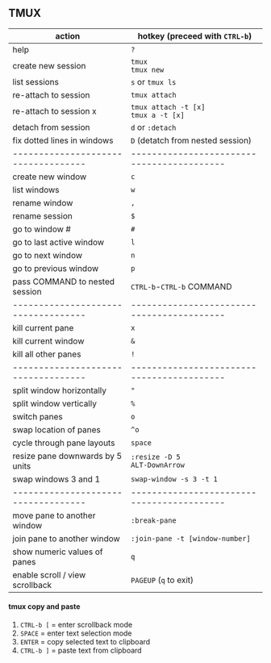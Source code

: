 
## TMUX

| action                            | hotkey (preceed with `CTRL-b`)           |
|-----------------------------------|------------------------------------------|
| help                              | `?`                                      |
| create new session                | `tmux`<br>`tmux new`                     |
| list sessions                     | `s` or `tmux ls`                         |
| re-attach to session              | `tmux attach`                            |
| re-attach to session x            | `tmux attach -t [x]`<br>`tmux a -t [x]`  |
| detach from session               | `d` or `:detach`                         |
| fix dotted lines in windows       | `D` (detatch from nested session)        |
|-----------------------------------|------------------------------------------|
| create new window                 | `c`                                      |
| list windows                      | `w`                                      |
| rename window                     | `,`                                      |
| rename session                    | `$`                                      |
| go to window #                    | `#`                                      |
| go to last active window          | `l`                                      |
| go to next window                 | `n`                                      |
| go to previous window             | `p`                                      |
| pass COMMAND to nested session    | `CTRL-b`-`CTRL-b` COMMAND                |
|-----------------------------------|------------------------------------------|
| kill current pane                 | `x`                                      |
| kill current window               | `&`                                      |
| kill all other panes              | `!`                                      |
|-----------------------------------|------------------------------------------|
| split window horizontally         | `"`                                      |
| split window vertically           | `%`                                      |
| switch panes                      | `o`                                      |
| swap location of panes            | `^o`                                     |
| cycle through pane layouts        | `space`                                  |
| resize pane downwards by 5 units  | `:resize -D 5`<br>`ALT-DownArrow`        |
| swap windows 3 and 1              | `swap-window -s 3 -t 1`                  |
|-----------------------------------|------------------------------------------|
| move pane to another window       | `:break-pane`                            |
| join pane to another window       | `:join-pane -t [window-number]`          |
| show numeric values of panes      | `q`                                      |
| enable scroll / view scrollback   | `PAGEUP` (`q` to exit)                   |

#### tmux copy and paste

1. `CTRL-b [` = enter scrollback mode  
1. `SPACE`    = enter text selection mode  
1. `ENTER`    = copy selected text to clipboard  
1. `CTRL-b ]` = paste text from clipboard  

